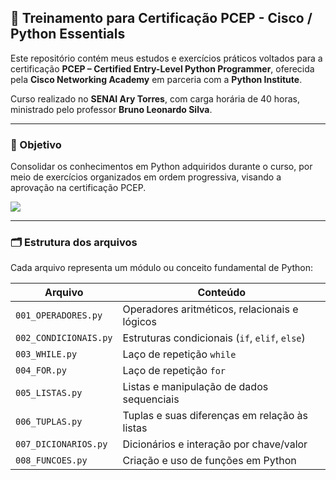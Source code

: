 ## 🐍 Treinamento para Certificação PCEP - Cisco / Python Essentials

Este repositório contém meus estudos e exercícios práticos voltados para a certificação **PCEP – Certified Entry-Level Python Programmer**, oferecida pela **Cisco Networking Academy** em parceria com a **Python Institute**.

Curso realizado no **SENAI Ary Torres**, com carga horária de 40 horas, ministrado pelo professor **Bruno Leonardo Silva**.

<hr>

### 🎯 Objetivo
Consolidar os conhecimentos em Python adquiridos durante o curso, por meio de exercícios organizados em ordem progressiva, visando a aprovação na certificação PCEP.

<img src="https://img.shields.io/badge/Python-3776AB?style=for-the-badge&logo=python&logoColor=white">

<hr>

### 🗂️ Estrutura dos arquivos
Cada arquivo representa um módulo ou conceito fundamental de Python:

| Arquivo | Conteúdo |
|--------|----------|
| `001_OPERADORES.py`     | Operadores aritméticos, relacionais e lógicos |
| `002_CONDICIONAIS.py`   | Estruturas condicionais (`if`, `elif`, `else`) |
| `003_WHILE.py`          | Laço de repetição `while` |
| `004_FOR.py`            | Laço de repetição `for` |
| `005_LISTAS.py`         | Listas e manipulação de dados sequenciais |
| `006_TUPLAS.py`         | Tuplas e suas diferenças em relação às listas |
| `007_DICIONARIOS.py`    | Dicionários e interação por chave/valor |
| `008_FUNCOES.py`        | Criação e uso de funções em Python |
